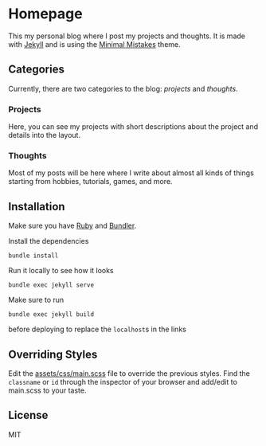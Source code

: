 # Homepage

This my personal blog where I post my projects and thoughts.
It is made with [Jekyll](https://jekyllrb.com/) and is using the [Minimal Mistakes](https://mmistakes.github.io/minimal-mistakes/) theme.

## Categories
Currently, there are two categories to the blog: *projects* and *thoughts*.

### Projects
Here, you can see my projects with short descriptions about the project and details into the layout.

### Thoughts
Most of my posts will be here where I write about almost all kinds of things starting from hobbies, tutorials, games, and more.

## Installation
Make sure you have [Ruby](https://www.ruby-lang.org/en/) and [Bundler](https://bundler.io/).

Install the dependencies
```
bundle install
```
Run it locally to see how it looks
```
bundle exec jekyll serve
```
Make sure to run
```
bundle exec jekyll build
```
before deploying to replace the `localhost`s in the links

## Overriding Styles
Edit the [assets/css/main.scss](https://github.com/thinkty/homepage/blob/master/assets/css/main.scss) file to override the previous styles.
Find the `classname` or `id` through the inspector of your browser and add/edit to main.scss to your taste.

## License
MIT
